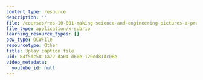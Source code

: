 ```yaml
---
content_type: resource
description: ''
file: /courses/res-10-001-making-science-and-engineering-pictures-a-practical-guide-to-presenting-your-work-spring-2016/84f5dc581a72da04d60e120ed81dc08e_plCuZVzK6kk.srt
file_type: application/x-subrip
learning_resource_types: []
ocw_type: OCWFile
resourcetype: Other
title: 3play caption file
uid: 84f5dc58-1a72-da04-d60e-120ed81dc08e
video_metadata:
  youtube_id: null
---
```

